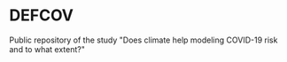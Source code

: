 # DEFCOV
Public repository of the study "Does climate help modeling COVID-19 risk and to what extent?"
